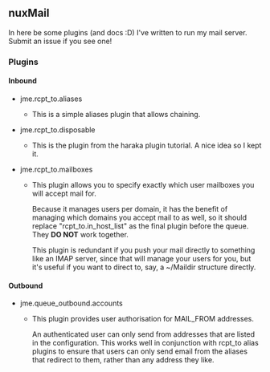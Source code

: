nuxMail
-----

In here be some plugins (and docs :D) I've written to run my mail server. Submit an issue if you see one!

### Plugins

#### Inbound
* jme.rcpt_to.aliases

    * This is a simple aliases plugin that allows chaining.

* jme.rcpt_to.disposable

    * This is the plugin from the haraka plugin tutorial. A nice idea so I kept it.

* jme.rcpt_to.mailboxes

    * This plugin allows you to specify exactly which user mailboxes you will accept mail for.
        
        Because it manages users per domain, it has the benefit of managing which domains
        you accept mail to as well, so it should replace "rcpt_to.in_host_list" as the final plugin
        before the queue. They **DO NOT** work together.

        This plugin is redundant if you push your mail directly to something like an IMAP server, since that will manage your users for you, but it's useful if you want to direct to, say, a ~/Maildir structure directly.

#### Outbound
* jme.queue_outbound.accounts
    * This plugin provides user authorisation for MAIL_FROM addresses.
       
        An authenticated user can only send from addresses that are listed in the configuration.
        This works well in conjunction with rcpt_to alias plugins to ensure that users can only
        send email from the aliases that redirect to them, rather than any address they like.

